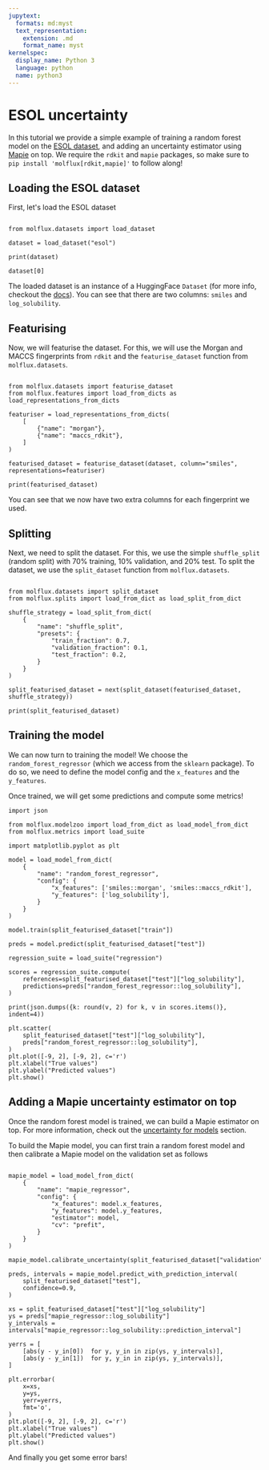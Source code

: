 ```yaml
---
jupytext:
  formats: md:myst
  text_representation:
    extension: .md
    format_name: myst
kernelspec:
  display_name: Python 3
  language: python
  name: python3
---
```


# ESOL uncertainty

In this tutorial we provide a simple example of training a random forest model on the [ESOL dataset](https://pubs.acs.org/doi/10.1021/ci034243x),
and adding an uncertainty estimator using [Mapie](https://github.com/scikit-learn-contrib/MAPIE) on top. We require the ``rdkit``
and ``mapie`` packages, so make sure to ``pip install 'molflux[rdkit,mapie]'`` to follow along!


## Loading the ESOL dataset

First, let's load the ESOL dataset

```{code-cell} ipython3

from molflux.datasets import load_dataset

dataset = load_dataset("esol")

print(dataset)

dataset[0]
```

The loaded dataset is an instance of a HuggingFace ``Dataset`` (for more info, checkout the [docs](https://huggingface.co/docs/datasets/index)).
You can see that there are two columns: ``smiles`` and ``log_solubility``.


## Featurising

Now, we will featurise the dataset. For this, we will use the Morgan and MACCS fingerprints from ``rdkit`` and the
``featurise_dataset`` function from ``molflux.datasets``.

```{code-cell} ipython3

from molflux.datasets import featurise_dataset
from molflux.features import load_from_dicts as load_representations_from_dicts

featuriser = load_representations_from_dicts(
    [
        {"name": "morgan"},
        {"name": "maccs_rdkit"},
    ]
)

featurised_dataset = featurise_dataset(dataset, column="smiles", representations=featuriser)

print(featurised_dataset)
```

You can see that we now have two extra columns for each fingerprint we used.

## Splitting

Next, we need to split the dataset. For this, we use the simple ``shuffle_split`` (random split) with 70% training,
10% validation, and 20% test. To split the dataset, we use the ``split_dataset`` function from ``molflux.datasets``.

```{code-cell} ipython3

from molflux.datasets import split_dataset
from molflux.splits import load_from_dict as load_split_from_dict

shuffle_strategy = load_split_from_dict(
    {
        "name": "shuffle_split",
        "presets": {
            "train_fraction": 0.7,
            "validation_fraction": 0.1,
            "test_fraction": 0.2,
        }
    }
)

split_featurised_dataset = next(split_dataset(featurised_dataset, shuffle_strategy))

print(split_featurised_dataset)
```


## Training the model

We can now turn to training the model! We choose the ``random_forest_regressor`` (which we access from the ``sklearn`` package).
To do so, we need to define the model config and the ``x_features`` and the ``y_features``.

Once trained, we will get some predictions and compute some metrics!

```{code-cell} ipython3
import json

from molflux.modelzoo import load_from_dict as load_model_from_dict
from molflux.metrics import load_suite

import matplotlib.pyplot as plt

model = load_model_from_dict(
    {
        "name": "random_forest_regressor",
        "config": {
            "x_features": ['smiles::morgan', 'smiles::maccs_rdkit'],
            "y_features": ['log_solubility'],
        }
    }
)

model.train(split_featurised_dataset["train"])

preds = model.predict(split_featurised_dataset["test"])

regression_suite = load_suite("regression")

scores = regression_suite.compute(
    references=split_featurised_dataset["test"]["log_solubility"],
    predictions=preds["random_forest_regressor::log_solubility"],
)

print(json.dumps({k: round(v, 2) for k, v in scores.items()}, indent=4))

plt.scatter(
    split_featurised_dataset["test"]["log_solubility"],
    preds["random_forest_regressor::log_solubility"],
)
plt.plot([-9, 2], [-9, 2], c='r')
plt.xlabel("True values")
plt.ylabel("Predicted values")
plt.show()
```

## Adding a Mapie uncertainty estimator on top

Once the random forest model is trained, we can build a Mapie estimator on top. For more information, check out the [uncertainty
for models](../modelzoo/uncertainty.md) section.

To build the Mapie model, you can first train a random forest model and then calibrate a Mapie model on the validation
set as follows

```{code-cell} ipython3

mapie_model = load_model_from_dict(
    {
        "name": "mapie_regressor",
        "config": {
            "x_features": model.x_features,
            "y_features": model.y_features,
            "estimator": model,
            "cv": "prefit",
        }
    }
)

mapie_model.calibrate_uncertainty(split_featurised_dataset["validation"])

preds, intervals = mapie_model.predict_with_prediction_interval(
    split_featurised_dataset["test"],
    confidence=0.9,
)

xs = split_featurised_dataset["test"]["log_solubility"]
ys = preds["mapie_regressor::log_solubility"]
y_intervals = intervals["mapie_regressor::log_solubility::prediction_interval"]

yerrs = [
    [abs(y - y_in[0])  for y, y_in in zip(ys, y_intervals)],
    [abs(y - y_in[1])  for y, y_in in zip(ys, y_intervals)],
]

plt.errorbar(
    x=xs,
    y=ys,
    yerr=yerrs,
    fmt='o',
)
plt.plot([-9, 2], [-9, 2], c='r')
plt.xlabel("True values")
plt.ylabel("Predicted values")
plt.show()
```

And finally you get some error bars!
